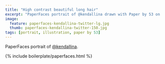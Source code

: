 ```yaml
---
title: "High contrast beautiful long hair"
excerpt: "PaperFaces portrait of @kendallina drawn with Paper by 53 on an iPad."
image: 
  feature: paperfaces-kendallina-twitter-lg.jpg
  thumb: paperfaces-kendallina-twitter-150.jpg
tags: [portrait, illustration, paper by 53]
---
```


PaperFaces portrait of [@kendallina](http://twitter.com/kendallina).

{% include boilerplate/paperfaces.html %}